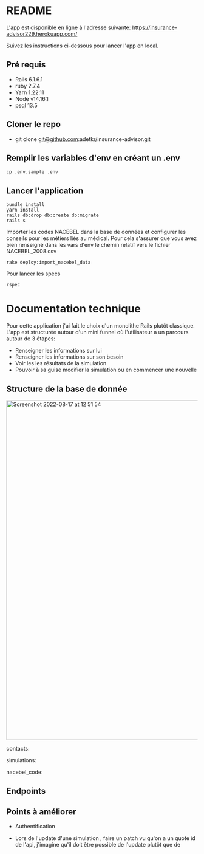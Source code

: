 # README

L'app est disponible en ligne à l'adresse suivante: https://insurance-advisor229.herokuapp.com/

Suivez les instructions ci-dessous pour lancer l'app en local.

## Pré requis

* Rails 6.1.6.1
* ruby 2.7.4
* Yarn 1.22.11
* Node v14.16.1
* psql 13.5


## Cloner le repo

* git clone git@github.com:adetkr/insurance-advisor.git

## Remplir les variables d'env en créant un .env

```
cp .env.sample .env
```

## Lancer l'application

```
bundle install
yarn install
rails db:drop db:create db:migrate
rails s
```
Importer les codes NACEBEL dans la base de données et configurer les conseils pour les métiers liés au médical. Pour cela s'assurer que vous avez bien renseigné dans les vars d'env le chemin relatif vers le fichier NACEBEL_2008.csv

```
rake deploy:import_nacebel_data
```

Pour lancer les specs

```
rspec
```

# Documentation technique

Pour cette application j'ai fait le choix d'un monolithe Rails plutôt classique. L'app est structurée autour d'un mini funnel où l'utilisateur a un parcours autour de 3 étapes:

- Renseigner les informations sur lui
- Renseigner les informations sur son besoin
- Voir les les résultats de la simulation
- Pouvoir à sa guise modifier la simulation ou en commencer une nouvelle

## Structure de la base de donnée

<img width="894" alt="Screenshot 2022-08-17 at 12 51 54" src="https://user-images.githubusercontent.com/66008397/185102812-7a158307-e6d9-401d-8083-8eb1b8873566.png">


contacts:

simulations:

nacebel_code:

## Endpoints


## Points à améliorer

- Authentification

- Lors de l'update d'une simulation , faire un patch vu qu'on a un quote id de l'api, j'imagine qu'il doit être possible de l'update plutôt que de 
